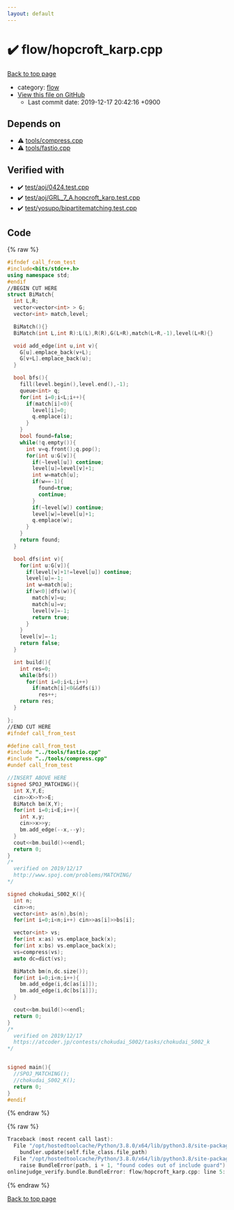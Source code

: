```yaml
---
layout: default
---
```


<!-- mathjax config similar to math.stackexchange -->
<script type="text/javascript" async
  src="https://cdnjs.cloudflare.com/ajax/libs/mathjax/2.7.5/MathJax.js?config=TeX-MML-AM_CHTML">
</script>
<script type="text/x-mathjax-config">
  MathJax.Hub.Config({
    TeX: { equationNumbers: { autoNumber: "AMS" }},
    tex2jax: {
      inlineMath: [ ['$','$'] ],
      processEscapes: true
    },
    "HTML-CSS": { matchFontHeight: false },
    displayAlign: "left",
    displayIndent: "2em"
  });
</script>

<script type="text/javascript" src="https://cdnjs.cloudflare.com/ajax/libs/jquery/3.4.1/jquery.min.js"></script>
<script src="https://cdn.jsdelivr.net/npm/jquery-balloon-js@1.1.2/jquery.balloon.min.js" integrity="sha256-ZEYs9VrgAeNuPvs15E39OsyOJaIkXEEt10fzxJ20+2I=" crossorigin="anonymous"></script>
<script type="text/javascript" src="../../assets/js/copy-button.js"></script>
<link rel="stylesheet" href="../../assets/css/copy-button.css" />


# :heavy_check_mark: flow/hopcroft_karp.cpp

<a href="../../index.html">Back to top page</a>

* category: <a href="../../index.html#cff5497121104c2b8e0cb41ed2083a9b">flow</a>
* <a href="{{ site.github.repository_url }}/blob/master/flow/hopcroft_karp.cpp">View this file on GitHub</a>
    - Last commit date: 2019-12-17 20:42:16 +0900




## Depends on

* :warning: <a href="../tools/compress.cpp.html">tools/compress.cpp</a>
* :warning: <a href="../tools/fastio.cpp.html">tools/fastio.cpp</a>


## Verified with

* :heavy_check_mark: <a href="../../verify/test/aoj/0424.test.cpp.html">test/aoj/0424.test.cpp</a>
* :heavy_check_mark: <a href="../../verify/test/aoj/GRL_7_A.hopcroft_karp.test.cpp.html">test/aoj/GRL_7_A.hopcroft_karp.test.cpp</a>
* :heavy_check_mark: <a href="../../verify/test/yosupo/bipartitematching.test.cpp.html">test/yosupo/bipartitematching.test.cpp</a>


## Code

<a id="unbundled"></a>
{% raw %}
```cpp
#ifndef call_from_test
#include<bits/stdc++.h>
using namespace std;
#endif
//BEGIN CUT HERE
struct BiMatch{
  int L,R;
  vector<vector<int> > G;
  vector<int> match,level;

  BiMatch(){}
  BiMatch(int L,int R):L(L),R(R),G(L+R),match(L+R,-1),level(L+R){}

  void add_edge(int u,int v){
    G[u].emplace_back(v+L);
    G[v+L].emplace_back(u);
  }

  bool bfs(){
    fill(level.begin(),level.end(),-1);
    queue<int> q;
    for(int i=0;i<L;i++){
      if(match[i]<0){
        level[i]=0;
        q.emplace(i);
      }
    }
    bool found=false;
    while(!q.empty()){
      int v=q.front();q.pop();
      for(int u:G[v]){
        if(~level[u]) continue;
        level[u]=level[v]+1;
        int w=match[u];
        if(w==-1){
          found=true;
          continue;
        }
        if(~level[w]) continue;
        level[w]=level[u]+1;
        q.emplace(w);
      }
    }
    return found;
  }

  bool dfs(int v){
    for(int u:G[v]){
      if(level[v]+1!=level[u]) continue;
      level[u]=-1;
      int w=match[u];
      if(w<0||dfs(w)){
        match[v]=u;
        match[u]=v;
        level[v]=-1;
        return true;
      }
    }
    level[v]=-1;
    return false;
  }

  int build(){
    int res=0;
    while(bfs())
      for(int i=0;i<L;i++)
        if(match[i]<0&&dfs(i))
          res++;
    return res;
  }

};
//END CUT HERE
#ifndef call_from_test

#define call_from_test
#include "../tools/fastio.cpp"
#include "../tools/compress.cpp"
#undef call_from_test

//INSERT ABOVE HERE
signed SPOJ_MATCHING(){
  int X,Y,E;
  cin>>X>>Y>>E;
  BiMatch bm(X,Y);
  for(int i=0;i<E;i++){
    int x,y;
    cin>>x>>y;
    bm.add_edge(--x,--y);
  }
  cout<<bm.build()<<endl;
  return 0;
}
/*
  verified on 2019/12/17
  http://www.spoj.com/problems/MATCHING/
*/

signed chokudai_S002_K(){
  int n;
  cin>>n;
  vector<int> as(n),bs(n);
  for(int i=0;i<n;i++) cin>>as[i]>>bs[i];

  vector<int> vs;
  for(int x:as) vs.emplace_back(x);
  for(int x:bs) vs.emplace_back(x);
  vs=compress(vs);
  auto dc=dict(vs);

  BiMatch bm(n,dc.size());
  for(int i=0;i<n;i++){
    bm.add_edge(i,dc[as[i]]);
    bm.add_edge(i,dc[bs[i]]);
  }

  cout<<bm.build()<<endl;
  return 0;
}
/*
  verified on 2019/12/17
  https://atcoder.jp/contests/chokudai_S002/tasks/chokudai_S002_k
*/


signed main(){
  //SPOJ_MATCHING();
  //chokudai_S002_K();
  return 0;
}
#endif

```
{% endraw %}

<a id="bundled"></a>
{% raw %}
```cpp
Traceback (most recent call last):
  File "/opt/hostedtoolcache/Python/3.8.0/x64/lib/python3.8/site-packages/onlinejudge_verify/docs.py", line 339, in write_contents
    bundler.update(self.file_class.file_path)
  File "/opt/hostedtoolcache/Python/3.8.0/x64/lib/python3.8/site-packages/onlinejudge_verify/bundle.py", line 119, in update
    raise BundleError(path, i + 1, "found codes out of include guard")
onlinejudge_verify.bundle.BundleError: flow/hopcroft_karp.cpp: line 5: found codes out of include guard

```
{% endraw %}

<a href="../../index.html">Back to top page</a>

